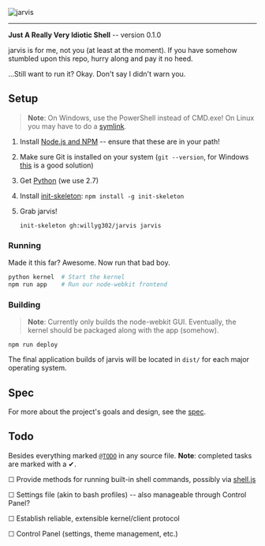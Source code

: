 ![jarvis](https://raw.github.com/willyg302/jarvis/master/media/jarvis-logo.png "Sometimes you have to run before you can walk")

---

**Just A Really Very Idiotic Shell** -- version 0.1.0

jarvis is for me, not you (at least at the moment). If you have somehow stumbled upon this repo, hurry along and pay it no heed.

...Still want to run it? Okay. Don't say I didn't warn you.

## Setup

> **Note**: On Windows, use the PowerShell instead of CMD.exe! On Linux you may have to do a [symlink](https://github.com/rogerwang/node-webkit/wiki/The-solution-of-lacking-libudev.so.0).

1. Install [Node.js and NPM](http://nodejs.org/) -- ensure that these are in your path!

2. Make sure Git is installed on your system (`git --version`, for Windows [this](http://git-scm.com/) is a good solution)

3. Get [Python](http://www.python.org/) (we use 2.7)

4. Install [init-skeleton](https://github.com/paulmillr/init-skeleton): `npm install -g init-skeleton`

5. Grab jarvis!

   ```
   init-skeleton gh:willyg302/jarvis jarvis
   ```

### Running

Made it this far? Awesome. Now run that bad boy.

```bash
python kernel  # Start the kernel
npm run app    # Run our node-webkit frontend
```

### Building

> **Note**: Currently only builds the node-webkit GUI. Eventually, the kernel should be packaged along with the app (somehow).

```
npm run deploy
```

The final application builds of jarvis will be located in `dist/` for each major operating system.

## Spec

For more about the project's goals and design, see the [spec](spec.md).

## Todo

Besides everything marked [`@TODO`](https://github.com/willyg302/jarvis/search?q=%22%40TODO%22) in any source file. **Note**: completed tasks are marked with a ✔.

☐ Provide methods for running built-in shell commands, possibly via [shell.js](https://github.com/arturadib/shelljs)

☐ Settings file (akin to bash profiles) -- also manageable through Control Panel?

☐ Establish reliable, extensible kernel/client protocol

☐ Control Panel (settings, theme management, etc.)